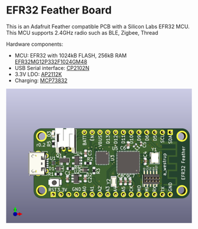 EFR32 Feather Board
===================

This is an Adafruit Feather compatible PCB with a Silicon Labs EFR32 MCU.
This MCU supports 2.4GHz radio such as BLE, Zigbee, Thread

Hardware components:
* MCU: EFR32 with 1024kB FLASH, 256kB RAM [EFR32MG12P332F1024GM48](https://www.silabs.com/products/wireless/mesh-networking/efr32mg-mighty-gecko-zigbee-thread-soc/device.efr32mg12p332f1024gm48)
* USB Serial interface: [CP2102N](https://www.silabs.com/products/interface/usb-bridges/usbxpress-usb-bridges/device.cp2102n-qfn24)
* 3.3V LDO: [AP2112K](https://www.diodes.com/products/power-management/low-dropout-regulators/part/AP2112)
* Charging: [MCP73832](https://www.microchip.com/wwwproducts/en/MCP73832)

![EFR32 Feather](PCB/efr32_feather.png)
